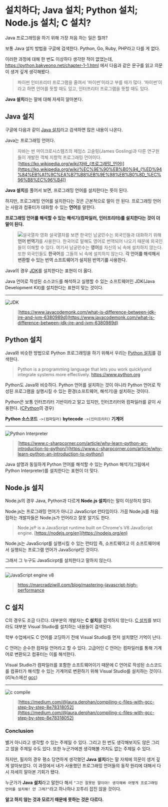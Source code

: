 # 설치하다; Java 설치; Python 설치; Node.js 설치; C 설치?
Java 프로그래밍을 하기 위해 가장 처음 하는 일은 뭘까?

보통 Java 설치 방법을 구글에 검색한다. Python, Go, Ruby, PHP라고 다를 게 없다.

 이러한 과정에 대해 한 번도 이상하다 생각한 적이 없었는데, https://python.bakyeono.net/chapter-1-1.html 에서 다음과 같은 문구를 읽고 의문이 생겨 깊게 생각해봤다.
 > 파이썬 인터프리터 프로그램을 줄여서 ‘파이썬’이라고 부를 때가 많다. ‘파이썬’이라고 하면 언어를 뜻할 때도 있고, 인터프리터 프로그램을 뜻할 때도 있다.

**Java 설치**라는 말에 대해 자세히 알아본다.

## Java 설치
구글에 다음과 같이 [Java 설치](https://www.google.com/search?q=Java%20%EC%84%A4%EC%B9%98)라고 검색하면 많은 내용이 나온다.

Java는 프로그래밍 언어다.
> 자바는 썬 마이크로시스템즈의 제임스 고슬링(James Gosling)과 다른 연구원들이 개발한 객체 지향적 프로그래밍 언어이다.
> [https://ko.wikipedia.org/wiki/자바_(프로그래밍_언어)](https://ko.wikipedia.org/wiki/%EC%9E%90%EB%B0%94_(%ED%94%84%EB%A1%9C%EA%B7%B8%EB%9E%98%EB%B0%8D_%EC%96%B8%EC%96%B4))

**Java 설치**를 풀어서 보면, 프로그래밍 언어를 설치한다는 뜻이 된다.

하지만, 프로그래밍 언어를 설치한다는 것은 근본적으로 말이 안 된다.
프로그래밍 언어는 사람과 컴퓨터가 대화할 수 있는 **언어**를 말한다.

**프로그래밍 언어를 해석할 수 있는 해석기(컴파일러, 인터프리터)를 설치한다는 것이 더 말이 된다.**
> ![설국열차](https://user-images.githubusercontent.com/9030565/83703224-daafd000-a649-11ea-8a2e-181f054da9b7.png)
> 영화 설국열차를 보면 한국인 남궁민수는 외국인들과 대화하기 위해 **언어 번역기**를 사용한다.
> 한국어로 말해도 영어로 번역되어 나오기 때문에 외국인들이 이해할 수 있다.
> 여기서 남궁민수는 **영어**를 자신의 뇌 속에 설치하지 않는다. 또한 외국인들도 **한국어**를 그들의 뇌 속에 설치하지 않는다.
> **각 언어를 해석해서 변환할 수 있는 번역 소프트웨어가 설치된 번역기를 사용한다.**

Java의 경우 [JDK]([https://namu.wiki/w/JDK](https://namu.wiki/w/JDK))를 설치한다는 표현이 더 옳다.

Java 언어로 작성된 소스코드를 해석하고 실행할 수 있는 소프트웨어인 JDK(Java Development Kit)를 설치한다는 표현이 맞는 것이다.

---

![JDK](https://encrypted-tbn0.gstatic.com/images?q=tbn:ANd9GcQXHBIT4DdqeuqI1-NuJUaY1PdxRwWhQAy7_qfu5xYj6FNiF-1V&usqp=CAU)
> [https://www.javacodemonk.com/what-is-difference-between-jdk-jre-and-jvm-6380989d](https://www.javacodemonk.com/what-is-difference-between-jdk-jre-and-jvm-6380989d)

## Python 설치
Java와 비슷한 방법으로 Python 프로그래밍을 하기 위해서 우리는 [Python 설치](https://www.google.com/search?q=Python%20%EC%84%A4%EC%B9%98)를 검색한다.

> Python is a programming language that lets you work quicklyand integrate systems more effectively.
> https://www.python.org

Python도 Java와 비슷하다. Python 언어를 설치하는 것이 아니라 Python 언어로 작성된 프로그램을 실행시킬 수 있는 환경(소프트웨어, 해석기)을 설치하는 것이다.

Python은 보통 인터프리터 기반이라고 알고 있지만, 인터프리터와 컴파일러를 같이 사용한다. ([CPython](https://en.wikipedia.org/wiki/CPython)의 경우)

**Python 소스코드** `->(컴파일러)` **bytecode** `->(인터프리터)` **기계어** 

--- 

![Python Interpreter](https://www.c-sharpcorner.com/article/why-learn-python-an-introduction-to-python/Images/last2.png)
> [https://www.c-sharpcorner.com/article/why-learn-python-an-introduction-to-python/](https://www.c-sharpcorner.com/article/why-learn-python-an-introduction-to-python/)

Java 설명과 동일하게 Python 언어를 해석할 수 있는 Python 해석기(그림에서 Python Interpreter)를 설치한다는 표현이 더 맞다.

## Node.js 설치
Node.js의 경우 Java, Python과 다르게 **Node.js 설치**라는 말이 이상하지 않다.

Node.js는 프로그래밍 언어가 아니고 JavaScript 런타임이다.
가끔 Node.js를 처음 접하는 개발자들은 Node.js가 언어라고 잘못 알기도 한다.
> Node.js® is a JavaScript runtime built on Chrome's V8 JavaScript engine.
> [https://nodejs.org/en](https://nodejs.org/en)

Node.js는 JavaScript를 실행시킬 수 있는 런타임 즉, 소프트웨어고 이 소프트웨어에서 실행되는 프로그램 언어가 JavaScript인 것이다.

그래서 그 누구도 JavaScirpt를 설치한다고 말하지 않는다.

---

![JavaScript engine v8](https://marcradziwill.com/static/5c9eaa8964c688cea69db26a1da0f11e/eea4a/V8-pipeline.jpg)
>https://marcradziwill.com/blog/mastering-javascript-high-performance

## C 설치
C의 경우도 조금 다르다. 대부분의 개발자는 **C 설치**를 검색하지 않는다.
[C 설치](https://www.google.com/search?q=C%20%EC%84%A4%EC%B9%98)를 보더라도 대부분 Visual Studio를 설치하는 내용들이 검색된다.

학부 수업에서도 C 언어를 코딩하기 전에 Visual Studio를 먼저 설치했던 기억이 난다.

C 언어는 순수한 컴파일 언어라고 할 수 있다. 고급어인 C 언어는 컴파일러를 통해 기계어로 변환되고 컴퓨터는 이를 해석한다.

Visual Studio가 컴파일러를 포함한 소프트웨어이기 때문에 C 언어로 작성된 소스코드를 컴퓨터가 해석할 수 있는 기계어로 변환하기 위해 Visual Studio를 설치하는 것이다. (리눅스에선 [gcc]([https://namu.wiki/w/GCC](https://namu.wiki/w/GCC)))

---

![c compile](https://miro.medium.com/max/1036/1*wHKe6W4opLmk6pb7sxZz6w.png)
> [https://medium.com/@laura.derohan/compiling-c-files-with-gcc-step-by-step-8e78318052](https://medium.com/@laura.derohan/compiling-c-files-with-gcc-step-by-step-8e78318052)


### Conclusion
별거 아니라고 생각할 수 있는 주제일 수 있다. 그리고  한 번도 생각해보지도 않은 그리고 않을 주제일 수도 있다.
또한 누군가에겐 생각해볼 가치도 없는 주제일 수 있다.

하지만, 필자의 경우 평소 당연하게 생각했던 **Java 설치**라는 말 자체에 의문이 생겨 깊게 알아보았다.
이 과정에서 내가 사용했던 프로그래밍 언어들의 동작 원리에 대해서 다시 자세히 알아본 기회가 됐다.

누군가가 **Java 설치**라고 말한다 해서 `"그건 잘못된 말이야! 생각해봐 어떻게 프로그래밍 언어를 설치해! 안 그래?"`라고 하나하나 꼬투리 잡진 않을 것이다.

**알고 하지 않는 것과 모르기 때문에 못하는 것은 다르다.**
